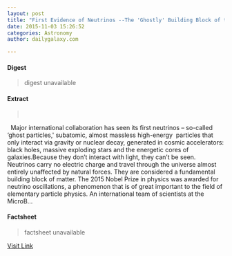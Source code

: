 ```yaml
---
layout: post
title: "First Evidence of Neutrinos --The 'Ghostly' Building Block of the Universe"
date: 2015-11-03 15:26:52
categories: Astronomy
author: dailygalaxy.com

---
```



#### Digest
>digest unavailable

#### Extract
>       Major international collaboration has seen its first neutrinos – so-called ‘ghost particles,' subatomic, almost massless high-energy  particles that only interact via gravity or nuclear decay, generated in cosmic accelerators: black holes, massive exploding stars and the energetic cores of galaxies.Because they don’t interact with light, they can’t be seen. Neutrinos carry no electric charge and travel through the universe almost entirely unaffected by natural forces. They are considered a fundamental building block of matter. The 2015 Nobel Prize in physics was awarded for neutrino oscillations, a phenomenon that is of great important to the field of elementary particle physics. An international team of scientists at the MicroB...

#### Factsheet
>factsheet unavailable

[Visit Link](http://www.dailygalaxy.com/my_weblog/2015/11/first-evidence-of-neutrinos-the-ghostly-building-block-of-the-universe.html)


